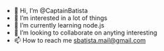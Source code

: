 - 👋 Hi, I’m @CaptainBatista
- 👀 I’m interested in a lot of things
- 🌱 I’m currently learning node.js
- 💞️ I’m looking to collaborate on anyting interesting
- 📫 How to reach me sbatista.mail@gmail.com

<!---
CaptainBatista/CaptainBatista is a ✨ special ✨ repository because its `README.md` (this file) appears on your GitHub profile.
You can click the Preview link to take a look at your changes.
--->
